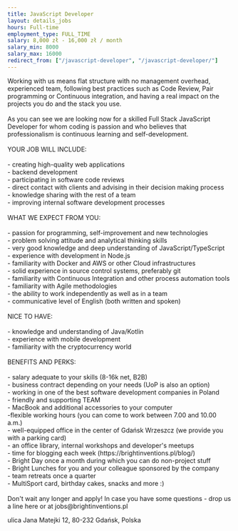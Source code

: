 ```yaml
---
title: JavaScript Developer
layout: details_jobs
hours: Full-time
employment_type: FULL_TIME
salary: 8,000 zł - 16,000 zł / month
salary_min: 8000
salary_max: 16000
redirect_from: ["/javascript-developer", "/javascript-developer/"]
---
```


<p>Working with us means flat structure with no management overhead, experienced team, following best
    practices such as Code Review, Pair programming or Continuous integration, and having a real impact on the projects you do and the stack you
    use.
    <br><br>As you can see we are looking now for a skilled Full Stack JavaScript Developer for whom coding is passion and who believes that
    professionalism is continuous learning and self-development. <br><br>YOUR JOB WILL INCLUDE: <br><br>- creating high-quality web applications
    <br>-
    backend development <br>- participating in software code reviews<br>- direct contact with clients and advising in their decision making process
    <br>-
    knowledge sharing with the rest of a team<br>- improving internal software development processes<br><br>WHAT WE EXPECT FROM YOU: <br><br>-
    passion
    for programming, self-improvement and new technologies<br>- problem solving attitude and analytical thinking skills <br>- very good knowledge
    and
    deep understanding of JavaScript/TypeScript<br>- experience with development in Node.js <br>- familiarity with Docker and AWS or other Cloud
    infrastructures <br>- solid experience in source control systems, preferably git<br>- familiarity with Continuous Integration and other process
    automation tools <br>- familiarity with Agile methodologies <br>- the ability to work independently as well as in a team <br>- communicative
    level
    of English (both written and spoken) <br><br>NICE TO HAVE:<br><br>- knowledge and understanding of Java/Kotlin <br>- experience with mobile
    development <br>- familiarity with the cryptocurrency world <br><br>BENEFITS AND PERKS: <br><br>- salary adequate to your skills (8-16k net,
    B2B)<br>- business contract depending on your needs (UoP is also an option)<br>- working in one of the best software development companies in
    Poland
    <br>- friendly and supporting TEAM <br>- MacBook and additional accessories to your computer <br>-flexible working hours (you can come to work
    between 7.00 and 10.00 a.m.) <br>- well-equipped office in the center of Gdańsk Wrzeszcz (we provide you with a parking card) <br>- an office
    library, internal workshops and developer's meetups<br>- time for blogging each week (https://brightinventions.pl/blog/) &nbsp;<br>- Bright Day
    once
    a month during which you can do non-project stuff <br>- Bright Lunches for you and your colleague sponsored by the company <br>- team retreats
    once
    a quarter<br>- MultiSport card, birthday cakes, snacks and more :) <br><br>Don't wait any longer and apply! In case you have some questions -
    drop
    us a line here or at jobs@brightinventions.pl &nbsp;<br></p>
<p>ulica Jana Matejki 12, 80-232 Gdańsk, Polska
</p>
